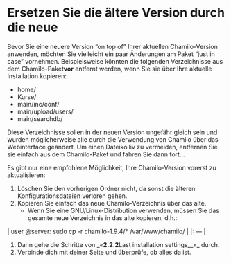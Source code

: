 # Ersetzen Sie die ältere Version durch die neue

Bevor Sie eine neuere Version “on top of” Ihrer aktuellen Chamilo-Version anwenden, möchten Sie vielleicht ein paar Änderungen am Paket “just in case” vornehmen. Beispielsweise könnten die folgenden Verzeichnisse aus dem Chamilo-Paket**vor** entfernt werden, wenn Sie sie über Ihre aktuelle Installation kopieren:

* home/
* Kurse/
* main/inc/conf/
* main/upload/users/
* main/searchdb/

Diese Verzeichnisse sollen in der neuen Version ungefähr gleich sein und wurden möglicherweise alle durch die Verwendung von Chamilo über das Webinterface geändert. Um einen Dateikolliv zu vermeiden, entfernen Sie sie einfach aus dem Chamilo-Paket und fahren Sie dann fort...

Es gibt nur eine empfohlene Möglichkeit, Ihre Chamilo-Version vorerst zu aktualisieren:

1. Löschen Sie den vorherigen Ordner nicht, da sonst die älteren Konfigurationsdateien verloren gehen.
2. Kopieren Sie einfach das neue Chamilo-Verzeichnis über das alte.
   * Wenn Sie eine GNU/Linux-Distribution verwenden, müssen Sie das gesamte neue Verzeichnis in das alte kopieren, d.h.:

\| user @server: sudo cp -r chamilo-1.9.4/\* /var/www/chamilo/ \| \|: — \|

1. Dann gehe die Schritte von  _«**2.2.2**Last installation settings\_\_»\_ durch.
2. Verbinde dich mit deiner Seite und überprüfe, ob alles da ist.

